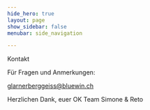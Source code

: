 ```yaml
---
hide_hero: true
layout: page
show_sidebar: false
menubar: side_navigation

---
```

Kontakt

Für Fragen und Anmerkungen:

glarnerberggeiss@bluewin.ch

Herzlichen Dank, euer OK Team
Simone & Reto

